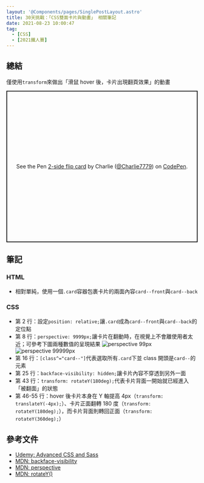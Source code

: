 ```yaml
---
layout: '@Components/pages/SinglePostLayout.astro'
title: 30天挑戰：「CSS雙面卡片與動畫」 相關筆記
date: 2021-08-23 10:00:47
tag:
  - [CSS]
  - [2021鐵人賽]
---
```


## 總結

僅使用`transform`來做出「滑鼠 hover 後，卡片出現翻頁效果」的動畫

<p class="codepen" data-height="400" data-default-tab="css,result" data-slug-hash="rNmEmKY" data-user="Charlie7779" style="height: 400px; box-sizing: border-box; display: flex; align-items: center; justify-content: center; border: 2px solid; margin: 1em 0; padding: 1em;">
  <span>See the Pen <a href="https://codepen.io/Charlie7779/pen/rNmEmKY">
  2-side flip card</a> by Charlie (<a href="https://codepen.io/Charlie7779">@Charlie7779</a>)
  on <a href="https://codepen.io">CodePen</a>.</span>
</p>
<script async src="https://cpwebassets.codepen.io/assets/embed/ei.js"></script>

## 筆記

<script src="https://gist.github.com/tzynwang/4e52550bb559c1aedd68a712540cb634.js"></script>

### HTML

- 相對單純，使用一個`.card`容器包裹卡片的兩面內容`card--front`與`card--back`

### CSS

- 第 2 行：設定`position: relative;`讓`.card`成為`card--front`與`card--back`的定位點
- 第 8 行：`perspective: 9999px;`讓卡片在翻動時，在視覺上不會離使用者太近；可參考下圖兩種數值的呈現結果
  ![perspective 99px](/2021/ithome2021-10-css-flip-card/perspective-99px.png)
  ![perspective 99999px](/2021/ithome2021-10-css-flip-card/perspective-99999px.png)
- 第 16 行：`[class^="card--"]`代表選取所有`.card`下並 class 開頭是`card--`的元素
- 第 25 行：`backface-visibility: hidden;`讓卡片內容不穿透到另外一面
- 第 43 行：`transform: rotateY(180deg);`代表卡片背面一開始就已經進入「被翻面」的狀態
- 第 46-55 行：hover 後卡片本身在 Y 軸提高 4px（`transform: translateY(-4px);`）、卡片正面翻轉 180 度（`transform: rotateY(180deg);`），而卡片背面則轉回正面（`transform: rotateY(360deg);`）

## 參考文件

- [Udemy: Advanced CSS and Sass](https://www.udemy.com/course/advanced-css-and-sass/)
- [MDN: backface-visibility](https://developer.mozilla.org/en-US/docs/Web/CSS/backface-visibility)
- [MDN: perspective](https://developer.mozilla.org/en-US/docs/Web/CSS/perspective)
- [MDN: rotateY()](<https://developer.mozilla.org/en-US/docs/Web/CSS/transform-function/rotateY()>)
